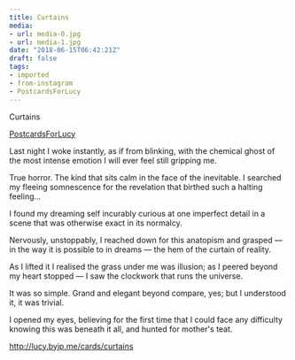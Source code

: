 ```yaml
---
title: Curtains
media:
- url: media-0.jpg
- url: media-1.jpg
date: "2018-06-15T06:42:21Z"
draft: false
tags:
- imported
- from-instagram
- PostcardsForLucy
---
```

Curtains

[PostcardsForLucy](/tags/postcardsforlucy)



Last night I woke instantly, as if from blinking, with the chemical ghost of the most intense emotion I will ever feel still gripping me.



True horror. The kind that sits calm in the face of the inevitable. I searched my fleeing somnescence for the revelation that birthed such a halting feeling…



I found my dreaming self incurably curious at one imperfect detail in a scene that was otherwise exact in its normalcy.



Nervously, unstoppably, I reached down for this anatopism and grasped — in the way it is possible to in dreams — the hem of the curtain of reality.



As I lifted it I realised the grass under me was illusion; as I peered beyond my heart stopped — I saw the clockwork that runs the universe.



It was so simple. Grand and elegant beyond compare, yes; but I understood it, it was trivial.



I opened my eyes, believing for the first time that I could face any difficulty knowing this was beneath it all, and hunted for mother's teat.



http://lucy.byjp.me/cards/curtains
